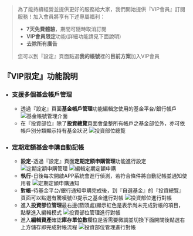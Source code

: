 > 為了能持續經營並提供更好的服務給大家，我們開始提供『VIP會員』訂閱服務！加入會員將享有下述專屬福利：
> * **7天免費體驗**，期間可隨時取消訂閱
> * **VIP會員限定**功能(詳細功能請見下面說明)
> * **去除所有廣告**
> 
> 您可以到『設定』頁面點選**我的帳號**裡的**目前方案**加入VIP會員

## 『VIP限定』功能說明
- ### 支援多個基金帳戶管理
  - 透過『設定』頁面**基金帳戶管理**功能編輯您使用的基金平台/銀行帳戶 
  ![基金帳號管理介面](https://ik.imagekit.io/dmgomznao1/fundtracker/tr:w-600/accountmanager_NrN4oGwieLP.png)
  - 在『投資部位』除了**投資總覽**頁面會彙整所有帳戶之基金部位外，亦可依帳戶別分類顯示持有基金狀況
  ![投資部位總覽](https://ik.imagekit.io/dmgomznao1/fundtracker/tr:w-600/myassetnshowaccount_ZjKYFheD_.png)

- ### 定期定額基金申購自動記帳
  - **設定**-透過『設定』頁面**定期定額申購管理**功能進行設定
  ![定期定額申購管理](https://ik.imagekit.io/dmgomznao1/fundtracker/tr:w-600/regularfundsettingn_o_ZEXWgF2.png)
  ![編輯定期定額申購](https://ik.imagekit.io/dmgomznao1/fundtracker/tr:w-600/regularfundeditn_FteGlr75_.png)
  - **執行**-日後每次開啟APP系統會進行偵測，若符合條件將自動記帳並通知使用者
  ![定期定額申購通知](https://ik.imagekit.io/dmgomznao1/fundtracker/tr:w-600/regularfundrunningn_O1Og-G5qO.png)
  - **對帳**-待基金平台/銀行通知申購完成後，到『自選基金』的『投資總覽』頁面可以點選有驚嘆號(!)提示之基金進行對帳
    ![投資部位進行對帳](https://ik.imagekit.io/dmgomznao1/fundtracker/tr:w-600/myassetn2_YVZvEWGlLr5.png)
  - 進入**投資部位管理**最右邊(箭頭處)顯示紅色是表示尚未完成對帳的項目，點擊進入編輯模式
  ![投資部位管理進行對帳](https://ik.imagekit.io/dmgomznao1/fundtracker/tr:w-600/myassetmanagern_M9H__aZP8.png)
  - 進入**編輯資產**確認**庫存單位數**欄位是否需要微調並切換下面開關後點選右上方儲存即完成對帳流程
  ![投資部位管理進行對帳](https://ik.imagekit.io/dmgomznao1/fundtracker/tr:w-600/fundasset2_EDbve26IU.png)  